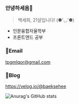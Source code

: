 ### 안녕하세욤👋
> 백세희, 21살입니다! (●'◡'●)
* 인문융합자율학부
* 프론트엔드 공부


### 📧Email
tpgmlqor@gmail.com

### 📑Blog
https://velog.io/@baeksehee


![Anurag's GitHub stats](https://github-readme-stats.vercel.app/api?username=baeksehee&show_icons=true&theme=default)
<!--
**baeksehee/baeksehee** is a ✨ _special_ ✨ repository because its `README.md` (this file) appears on your GitHub profile.

Here are some ideas to get you started:

- 🔭 I’m currently working on ...
- 🌱 I’m currently learning ...
- 👯 I’m looking to collaborate on ...
- 🤔 I’m looking for help with ...
- 💬 Ask me about ...
- 📫 How to reach me: ...
- 😄 Pronouns: ...
- ⚡ Fun fact: ...
-->
